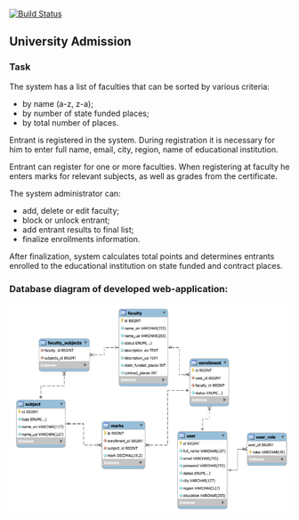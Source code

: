[![Build Status](https://travis-ci.org/AlexBezsh/university_admission_servlet.svg?branch=master)](https://travis-ci.org/AlexBezsh/university_admission_servlet)

## University Admission

### Task
The system has a list of faculties that can be sorted by various criteria:
 * by name (a-z, z-a);
 * by number of state funded places;
 * by total number of places.
 
Entrant is registered in the system. During registration it is necessary for him to enter full name, email, city,
  region, name of educational institution.

Entrant can register for one or more faculties. When registering at
  faculty he enters marks for relevant subjects, as well as grades from the certificate.
  
The system administrator can:
- add, delete or edit faculty;
- block or unlock entrant;
- add entrant results to final list;
- finalize enrollments information.
  
After finalization, system calculates total points and determines entrants enrolled
  to the educational institution on state funded and contract places. 

### Database diagram of developed web-application:
![img.png](img.png)
